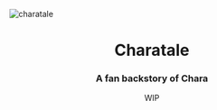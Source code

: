 ![charatale](https://github.com/angelfoxiano/Charatale/assets/79327468/19cef473-c0f1-4336-888a-a1cbcd939e0a)
<h1 align="center">Charatale</h1>
<h3 align="center">A fan backstory of Chara</h3>
<p align="center">WIP</p>
